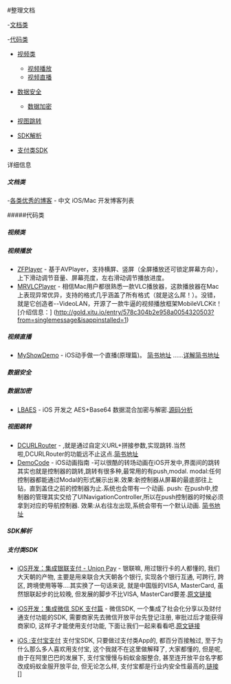 
#整理文档


-[文档类](#文档类)

-[代码类](#代码类)
 - [视频类](#视频类)
   - [视频播放](#视频播放)
   - [视频直播](#视频直播)

 - [数据安全](#数据安全)
   - [数据加密](#数据加密)
 - [视图跳转](#视图跳转)

 - [SDK解析](#SDK解析)
  - [支付类SDK](#支付类SDK)



详细信息  















##### 文档类
-[各类优秀的博客](https://github.com/tangqiaoboy/iOSBlogCN) - 中文 iOS/Mac 开发博客列表














#####代码类
##### 视频类

##### 视频播放
* [ZFPlayer](https://github.com/renzifeng/ZFPlayer) - 基于AVPlayer，支持横屏、竖屏（全屏播放还可锁定屏幕方向），上下滑动调节音量、屏幕亮度，左右滑动调节播放进度。
* [MRVLCPlayer](https://github.com/Maru-zhang/MRVLCPlayer) - 相信Mac用户都很熟悉一款VLC播放器，这款播放器在Mac上表现异常优异，支持的格式几乎涵盖了所有格式（就是这么屌！）。没错，就是它创造者--VideoLAN，开源了一款牛逼的视频播放框架MobileVLCKit！[介绍信息：] (http://gold.xitu.io/entry/578c304b2e958a0054320503?from=singlemessage&isappinstalled=1)


##### 视频直播
* [MyShowDemo](https://github.com/zhangguosen3033/MyShowDemo) - iOS动手做一个直播(原理篇)。 [简书地址](http://www.jianshu.com/p/73f1d8bc38cb) ......[详解简书地址](http://www.jianshu.com/p/7b69d41f3495)


##### 数据安全

##### 数据加密
* [LBAES](https://github.com/AllLuckly/LBAES/tree/master) - iOS 开发之 AES+Base64 数据混合加密与解密.[源码分析](http://www.jianshu.com/p/16930be4dddc)


##### 视图跳转
* [DCURLRouter](https://github.com/DarielChen/DCURLRouter) - ,就是通过自定义URL+拼接参数,实现跳转.当然啦,DCURLRouter的功能远不止这点.[简书地址](http://www.jianshu.com/p/36a43202b0cd)
* [DemoCode](https://github.com/DarielChen/DemoCode) - iOS动画指南 -可以很酷的转场动画在iOS开发中,界面间的跳转其实也就是控制器的跳转,跳转有很多种,最常用的有push,modal.
modal:任何控制器都能通过Modal的形式展⽰出来.效果:新控制器从屏幕的最底部往上钻，直到盖住之前的控制器为⽌.系统也会带有一个动画.
push: 在push中,控制器的管理其实交给了UINavigationController,所以在push控制器的时候必须拿到对应的导航控制器. 效果:从右往左出现,系统会带有一个默认动画.
[简书地址](http://www.jianshu.com/p/802d47f0f311)


##### SDK解析

##### 支付类SDK
* [iOS开发：集成银联支付 - Union Pay](http://mp.weixin.qq.com/s?__biz=MzA4ODk0NjY4NA==&mid=2701606256&idx=1&sn=ed8adcd5e5827b2db0725c8c0269e5b5&mpshare=1&scene=1&srcid=0928FBc6oNOT0zuZ4PH4unDO#rd) - 银联嘛, 用过银行卡的人都懂的, 我们大天朝的产物, 主要是用来联合大天朝各个银行, 实现各个银行互通, 可跨行, 跨区, 跨境使用等等....其实换了一句话来说, 就是中国版的VISA, MasterCard, 虽然银联起步的比较晚, 但发展的脚步不比VISA, MasterCard要差.[原文链接](https://cainrun.github.io/14740149724404.html)
* [iOS开发：集成微信 SDK 支付篇](http://mp.weixin.qq.com/s?__biz=MzA4ODk0NjY4NA==&mid=2701606239&idx=1&sn=0a7fa4db912af3681896f5e24f282931&scene=1&srcid=0923Pi8v3YNzs7kqf7rBM0X5#rd) - 微信SDK, 一个集成了社会化分享以及财付通支付功能的SDK, 需要商家先去微信开放平台先登记注册, 审批过后才能获得商家ID, 这样子才能使用支付功能, 下面让我们一起来看看吧.[原文链接](https://cainrun.github.io)

* [iOS :支付宝支付](https://cainrun.github.io/14739456388212.html) 支付宝SDK, 只要做过支付类App的, 都百分百接触过, 至于为什么那么多人喜欢用支付宝, 这个我就不在这里做解释了, 大家都懂的, 但是呢, 由于在阿里巴巴的发展下, 支付宝慢慢与蚂蚁金服整合, 甚至连开放平台名字都改成蚂蚁金服开放平台, 但无论怎么样, 支付宝都是行业内安全性最高的,[链接](https://cainrun.github.io)
[]
